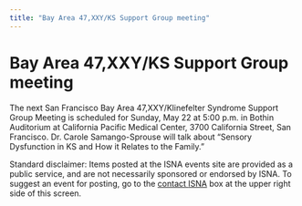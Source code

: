 ```yaml
---
title: "Bay Area 47,XXY/KS Support Group meeting"
---
```


# Bay Area 47,XXY/KS Support Group meeting

<p>The next San Francisco Bay Area 47,XXY/Klinefelter Syndrome Support Group Meeting is scheduled for Sunday, May 22 at 5:00 p.m. in Bothin Auditorium at California Pacific Medical Center, 3700 California Street, San Francisco. Dr. Carole Samango-Sprouse will talk about &#8220;Sensory Dysfunction in KS and How it Relates to the Family.&#8221;  </p>

<p>Standard disclaimer: Items posted at the <span class="caps">ISNA</span> events site are provided as a public service, and are not necessarily sponsored or endorsed by <span class="caps">ISNA</span>. To suggest an event for posting, go to the <a href="/about/contact">contact <span class="caps">ISNA</span></a> box at the upper right side of this screen.</p>